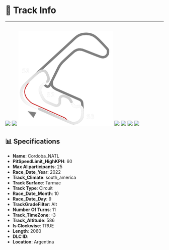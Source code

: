 # 🏁 Track Info

---
![](image_1.jpg)
![](image_2.jpg)
![](image_3.jpg)
![](image_4.jpg)
![](image_5.jpg)
![](image_6.jpg)
![](image_7.jpg)
---

## 📊 Specifications

- **Name**: Cordoba_NATL
- **PitSpeedLimit_HighKPH**: 60
- **Max AI participants**: 25
- **Race_Date_Year**: 2022
- **Track_Climate**: south_america
- **Track Surface**: Tarmac
- **Track Type**: Circuit
- **Race_Date_Month**: 10
- **Race_Date_Day**: 9
- **TrackGradeFilter**: Alt
- **Number Of Turns**: 11
- **Track_TimeZone**: -3
- **Track_Altitude**: 586
- **Is Clockwise**: TRUE
- **Length**: 2060
- **DLC ID**: 
- **Location**: Argentina
